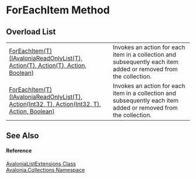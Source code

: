 # ForEachItem Method


## Overload List
<table>
<tr>
<td><a href="M_Avalonia_Collections_AvaloniaListExtensions_ForEachItem__1">ForEachItem(T)(IAvaloniaReadOnlyList(T), Action(T), Action(T), Action, Boolean)</a></td>
<td>Invokes an action for each item in a collection and subsequently each item added or removed from the collection.</td>
</tr>
<tr>
<td><a href="M_Avalonia_Collections_AvaloniaListExtensions_ForEachItem__1_1">ForEachItem(T)(IAvaloniaReadOnlyList(T), Action(Int32, T), Action(Int32, T), Action, Boolean)</a></td>
<td>Invokes an action for each item in a collection and subsequently each item added or removed from the collection.</td>
</tr>
</table>

## See Also


#### Reference
<a href="T_Avalonia_Collections_AvaloniaListExtensions">AvaloniaListExtensions Class</a>  
<a href="N_Avalonia_Collections">Avalonia.Collections Namespace</a>  
